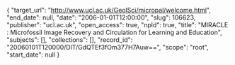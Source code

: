 {
  "target_url": "http://www.ucl.ac.uk/GeolSci/micropal/welcome.html", 
  "end_date": null, 
  "date": "2006-01-01T12:00:00", 
  "slug": 106623, 
  "publisher": "ucl.ac.uk", 
  "open_access": true, 
  "npld": true, 
  "title": "MIRACLE : Microfossil Image Recovery and Circulation for Learning and Education", 
  "subjects": [], 
  "collections": [], 
  "record_id": "20060101T120000/DlT/GdQTEf3fOm377H7Auw==", 
  "scope": "root", 
  "start_date": null
}


